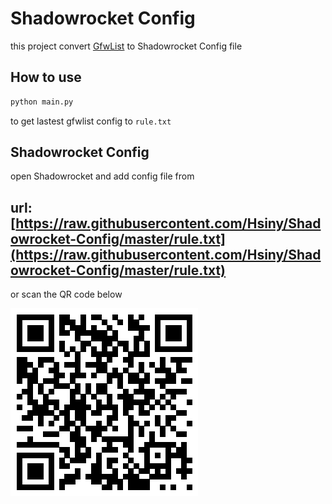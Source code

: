 # Shadowrocket Config

this project convert [GfwList](https://github.com/gfwlist/gfwlist) to Shadowrocket Config file


## How to use

``` Python
python main.py 
```
to get lastest gfwlist config to ```rule.txt```

## Shadowrocket Config

open Shadowrocket and add config file from 
 
url:  [https://raw.githubusercontent.com/Hsiny/Shadowrocket-Config/master/rule.txt](https://raw.githubusercontent.com/Hsiny/Shadowrocket-Config/master/rule.txt)
---
or scan the QR code below

![QR code](qr.png)




